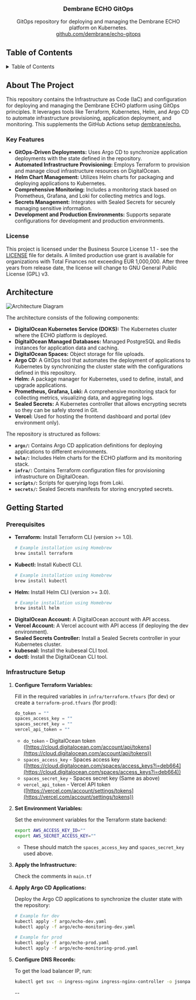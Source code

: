 <div align="center">
  <!-- REMOVE THIS IF YOU DON'T HAVE A LOGO -->
   

<h3 align="center">Dembrane ECHO GitOps</h3>

  <p align="center">
    GitOps repository for deploying and managing the Dembrane ECHO platform on Kubernetes.
    <br />
     <a href="https://github.com/dembrane/echo-gitops">github.com/dembrane/echo-gitops</a>
  </p>
</div>

## Table of Contents

<details>
  <summary>Table of Contents</summary>
  <ol>
    <li>
      <a href="#about-the-project">About The Project</a>
      <ul>
        <li><a href="#key-features">Key Features</a></li>
        <li><a href="#license">License</a></li>
      </ul>
    </li>
    <li><a href="#architecture">Architecture</a></li>
    <li>
      <a href="#getting-started">Getting Started</a>
      <ul>
        <li><a href="#prerequisites">Prerequisites</a></li>
        <li><a href="#infrastructure-setup">Infrastructure Setup</a></li>
        <li><a href="#deployment">Deployment</a></li>
        <li><a href="#accessing-the-monitoring-stack">Accessing the Monitoring Stack</a></li>
      </ul>
    </li>
    <li><a href="#acknowledgments">Acknowledgments</a></li>
  </ol>
</details>

## About The Project

This repository contains the Infrastructure as Code (IaC) and configuration for deploying and managing the Dembrane ECHO platform using GitOps principles. It leverages tools like Terraform, Kubernetes, Helm, and Argo CD to automate infrastructure provisioning, application deployment, and monitoring. This supplements the GitHub Actions setup <a href="https://github.com/Dembrane/echo">dembrane/echo.</a>

### Key Features

- **GitOps-Driven Deployments:** Uses Argo CD to synchronize application deployments with the state defined in the repository.
- **Automated Infrastructure Provisioning:** Employs Terraform to provision and manage cloud infrastructure resources on DigitalOcean.
- **Helm Chart Management:** Utilizes Helm charts for packaging and deploying applications to Kubernetes.
- **Comprehensive Monitoring:** Includes a monitoring stack based on Prometheus, Grafana, and Loki for collecting metrics and logs.
- **Secrets Management:** Integrates with Sealed Secrets for securely managing sensitive information.
- **Development and Production Environments:** Supports separate configurations for development and production environments.

### License

This project is licensed under the Business Source License 1.1 - see the [LICENSE](LICENSE) file for details.  A limited production use grant is available for organizations with Total Finances not exceeding EUR 1,000,000.  After three years from release date, the license will change to GNU General Public License (GPL) v3.

## Architecture

![Architecture Diagram](https://github.com/user-attachments/assets/9d5f4ab4-4fdd-40ef-83fe-43ce9c9384be)

The architecture consists of the following components:

- **DigitalOcean Kubernetes Service (DOKS):**  The Kubernetes cluster where the ECHO platform is deployed.
- **DigitalOcean Managed Databases:**  Managed PostgreSQL and Redis instances for application data and caching.
- **DigitalOcean Spaces:** Object storage for file uploads.
- **Argo CD:**  A GitOps tool that automates the deployment of applications to Kubernetes by synchronizing the cluster state with the configurations defined in this repository.
- **Helm:**  A package manager for Kubernetes, used to define, install, and upgrade applications.
- **Prometheus, Grafana, Loki:** A comprehensive monitoring stack for collecting metrics, visualizing data, and aggregating logs.
- **Sealed Secrets:**  A Kubernetes controller that allows encrypting secrets so they can be safely stored in Git.
- **Vercel:** Used for hosting the frontend dashboard and portal (dev environment only).

The repository is structured as follows:

- **`argo/`:** Contains Argo CD application definitions for deploying applications to different environments.
- **`helm/`:**  Includes Helm charts for the ECHO platform and its monitoring stack.
- **`infra/`:**  Contains Terraform configuration files for provisioning infrastructure on DigitalOcean.
- **`scripts/`:**  Scripts for querying logs from Loki.
- **`secrets/`:**  Sealed Secrets manifests for storing encrypted secrets.

## Getting Started

### Prerequisites

- **Terraform:**  Install Terraform CLI (version >= 1.0).
  ```sh
  # Example installation using Homebrew
  brew install terraform
  ```
- **Kubectl:** Install Kubectl CLI.
  ```sh
  # Example installation using Homebrew
  brew install kubectl
  ```
- **Helm:** Install Helm CLI (version >= 3.0).
  ```sh
  # Example installation using Homebrew
  brew install helm
  ```
- **DigitalOcean Account:**  A DigitalOcean account with API access.
- **Vercel Account:** A Vercel account with API access (if deploying the dev environment).
- **Sealed Secrets Controller:** Install a Sealed Secrets controller in your Kubernetes cluster.
- **kubeseal:** Install the kubeseal CLI tool.
- **doctl:** Install the DigitalOcean CLI tool.

### Infrastructure Setup

1.  **Configure Terraform Variables:**

    Fill in the required variables in `infra/terraform.tfvars` (for dev) or create a `terraform-prod.tfvars` (for prod):

    ```terraform
    do_token = ""
    spaces_access_key = ""
    spaces_secret_key = ""
    vercel_api_token = ""
    ```

    -   `do_token` - DigitalOcean token ([https://cloud.digitalocean.com/account/api/tokens](https://cloud.digitalocean.com/account/api/tokens))
    -   `spaces_access_key` - Spaces access key ([https://cloud.digitalocean.com/spaces/access_keys?i=deb664](https://cloud.digitalocean.com/spaces/access_keys?i=deb664))
    -   `spaces_secret_key` - Spaces secret key (Same as above)
    -   `vercel_api_token` - Vercel API token ([https://vercel.com/account/settings/tokens](https://vercel.com/account/settings/tokens))

2.  **Set Environment Variables:**

    Set the environment variables for the Terraform state backend:

    ```bash
    export AWS_ACCESS_KEY_ID=""
    export AWS_SECRET_ACCESS_KEY=""
    ```

    -   These should match the `spaces_access_key` and `spaces_secret_key` used above.

3.  **Apply the Infrastructure:**

    Check the comments in `main.tf`
    
4.  **Apply Argo CD Applications:**

    Deploy the Argo CD applications to synchronize the cluster state with the repository:

    ```bash
    # Example for dev
    kubectl apply -f argo/echo-dev.yaml
    kubectl apply -f argo/echo-monitoring-dev.yaml

    # Example for prod
    kubectl apply -f argo/echo-prod.yaml
    kubectl apply -f argo/echo-monitoring-prod.yaml
    ```

5.  **Configure DNS Records:**

    To get the load balancer IP, run:

    ```bash
    kubectl get svc -n ingress-nginx ingress-nginx-controller -o jsonpath='{.status.loadBalancer.ingress[0].ip}'
    ```

    --
